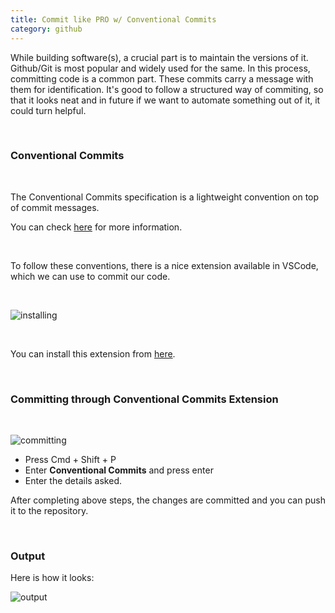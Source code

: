 ```yaml
---
title: Commit like PRO w/ Conventional Commits
category: github
---
```


While building software(s), a crucial part is to maintain the versions of it. Github/Git is most popular and widely used for the same.
In this process, committing code is a common part. These commits carry a message with them for identification. It's good to follow a structured way of commiting, so that it looks neat and in future if we want to automate something out of it, it could turn helpful.

<br />

### Conventional Commits

<br />

The Conventional Commits specification is a lightweight convention on top of commit messages.

You can check [here](https://www.conventionalcommits.org/en/v1.0.0/) for more information.

<br />

To follow these conventions, there is a nice extension available in VSCode, which we can use to commit our code.

<br />

![installing](https://user-images.githubusercontent.com/43666833/146926309-13e213d6-0711-4c82-b63c-7ad8c020429d.gif)

<br />

You can install this extension from [here](https://marketplace.visualstudio.com/items?itemName=vivaxy.vscode-conventional-commits).

<br />

### Committing through Conventional Commits Extension

<br />

![committing](https://user-images.githubusercontent.com/43666833/146926853-28423b46-e028-43af-8f5e-7a5c8a13968c.gif)

- Press Cmd + Shift + P
- Enter **Conventional Commits** and press enter
- Enter the details asked.

After completing above steps, the changes are committed and you can push it to the repository.

<br />

### Output

Here is how it looks:

![output](https://user-images.githubusercontent.com/43666833/146927692-8fc4c7b1-028a-4990-ba0e-77d771764620.png)
